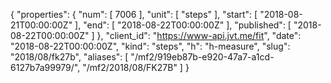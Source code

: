 {
  "properties": {
    "num": [
      7006
    ],
    "unit": [
      "steps"
    ],
    "start": [
      "2018-08-21T00:00:00Z"
    ],
    "end": [
      "2018-08-22T00:00:00Z"
    ],
    "published": [
      "2018-08-22T00:00:00Z"
    ]
  },
  "client_id": "https://www-api.jvt.me/fit",
  "date": "2018-08-22T00:00:00Z",
  "kind": "steps",
  "h": "h-measure",
  "slug": "2018/08/fk27b",
  "aliases": [
    "/mf2/919eb87b-e920-47a7-a1cd-6127b7a99979/",
    "/mf2/2018/08/FK27B"
  ]
}
